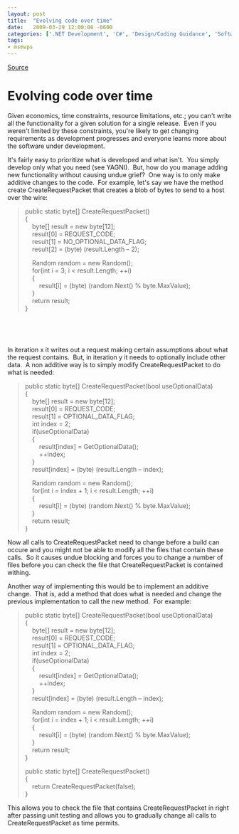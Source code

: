 ```yaml
---
layout: post
title:  "Evolving code over time"
date:   2009-03-29 12:00:00 -0600
categories: ['.NET Development', 'C#', 'Design/Coding Guidance', 'Software Development', 'Software Development Guidance', 'Visual Studio 2010 Best Practices']
tags:
- msmvps
---
```

[Source](http://blogs.msmvps.com/peterritchie/2009/03/30/evolving-code-over-time/ "Permalink to Evolving code over time")

# Evolving code over time

Given economics, time constraints, resource limitations, etc.; you can't write all the functionality for a given solution for a single release.  Even if you weren't limited by these constraints, you're likely to get changing requirements as development progresses and everyone learns more about the software under development. 

It's fairly easy to prioritize what is developed and what isn't.  You simply develop only what you need (see YAGNI).  But, how do you manage adding new functionality without causing undue grief?  One way is to only make additive changes to the code.  For example, let's say we have the method create CreateRequestPacket that creates a blob of bytes to send to a host over the wire: 

> public static byte[] CreateRequestPacket()   
{   
    byte[] result = new byte[12];   
    result[0] = REQUEST_CODE;   
    result[1] = NO_OPTIONAL_DATA_FLAG;   
    result[2] = (byte) (result.Length – 2); 
> 
>     Random random = new Random();   
    for(int i = 3; i < result.Length; ++i)   
    {   
        result[i] = (byte) (random.Next() % byte.MaxValue);   
    }   
    return result;   
}

 

 

In iteration x it writes out a request making certain assumptions about what the request contains.  But, in iteration y it needs to optionally include other data.  A non additive way is to simply modify CreateRequestPacket to do what is needed: 

> public static byte[] CreateRequestPacket(bool useOptionalData)   
{   
    byte[] result = new byte[12];   
    result[0] = REQUEST_CODE;   
    result[1] = OPTIONAL_DATA_FLAG;   
    int index = 2;   
    if(useOptionalData)   
    {   
        result[index] = GetOptionalData();   
        ++index;   
    }   
    result[index] = (byte) (result.Length – index); 
> 
>     Random random = new Random();   
    for(int i = index + 1; i < result.Length; ++i)   
    {   
        result[i] = (byte) (random.Next() % byte.MaxValue);   
    }   
    return result;   
}

Now all calls to CreateRequestPacket need to change before a build can occure and you might not be able to modify all the files that contain these calls.  So it causes undue blocking and forces you to change a number of files before you can check the file that CreateRequestPacket is contained withing. 

Another way of implementing this would be to implement an additive change.  That is, add a method that does what is needed and change the previous implementation to call the new method.  For example: 

> public static byte[] CreateRequestPacket(bool useOptionalData)   
{   
    byte[] result = new byte[12];   
    result[0] = REQUEST_CODE;   
    result[1] = OPTIONAL_DATA_FLAG;   
    int index = 2;   
    if(useOptionalData)   
    {   
        result[index] = GetOptionalData();   
        ++index;   
    }   
    result[index] = (byte) (result.Length – index); 
> 
>     Random random = new Random();   
    for(int i = index + 1; i < result.Length; ++i)   
    {   
        result[i] = (byte) (random.Next() % byte.MaxValue);   
    }   
    return result;   
} 
> 
> public static byte[] CreateRequestPacket()   
{   
    return CreateRequestPacket(false);   
}

This allows you to check the file that contains CreateRequestPacket in right after passing unit testing and allows you to gradually change all calls to CreateRequestPacket as time permits.

